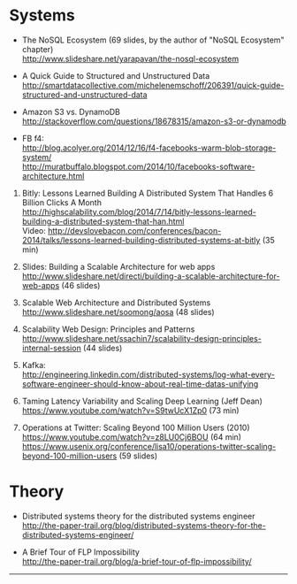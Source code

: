 
# Systems

* The NoSQL Ecosystem (69 slides, by the author of "NoSQL Ecosystem" chapter)
<br>http://www.slideshare.net/yarapavan/the-nosql-ecosystem 

* A Quick Guide to Structured and Unstructured Data
<br>http://smartdatacollective.com/michelenemschoff/206391/quick-guide-structured-and-unstructured-data

* Amazon S3 vs. DynamoDB
<br>http://stackoverflow.com/questions/18678315/amazon-s3-or-dynamodb

* FB f4:
<br>http://blog.acolyer.org/2014/12/16/f4-facebooks-warm-blob-storage-system/
<br>http://muratbuffalo.blogspot.com/2014/10/facebooks-software-architecture.html

1. Bitly: Lessons Learned Building A Distributed System That Handles 6 Billion Clicks A Month
<br>http://highscalability.com/blog/2014/7/14/bitly-lessons-learned-building-a-distributed-system-that-han.html
<br>Video: 
http://devslovebacon.com/conferences/bacon-2014/talks/lessons-learned-building-distributed-systems-at-bitly (35 min)

1. Slides: Building a Scalable Architecture for web apps
<br>http://www.slideshare.net/directi/building-a-scalable-architecture-for-web-apps (46 slides)

2. Scalable Web Architecture and Distributed Systems
<br>http://www.slideshare.net/soomong/aosa (48 slides)

3. Scalability Web Design: Principles and Patterns
<br>http://www.slideshare.net/ssachin7/scalability-design-principles-internal-session (44 slides)

1. Kafka:
<br>http://engineering.linkedin.com/distributed-systems/log-what-every-software-engineer-should-know-about-real-time-datas-unifying

1. Taming Latency Variability and Scaling Deep Learning (Jeff Dean)
<br>https://www.youtube.com/watch?v=S9twUcX1Zp0 (73 min)

5. Operations at Twitter: Scaling Beyond 100 Million Users (2010)
<br>https://www.youtube.com/watch?v=z8LU0Cj6BOU (64 min)
<br>https://www.usenix.org/conference/lisa10/operations-twitter-scaling-beyond-100-million-users (59 slides)

# Theory

* Distributed systems theory for the distributed systems engineer
<br>http://the-paper-trail.org/blog/distributed-systems-theory-for-the-distributed-systems-engineer/

* A Brief Tour of FLP Impossibility
<br>http://the-paper-trail.org/blog/a-brief-tour-of-flp-impossibility/



<HR>


